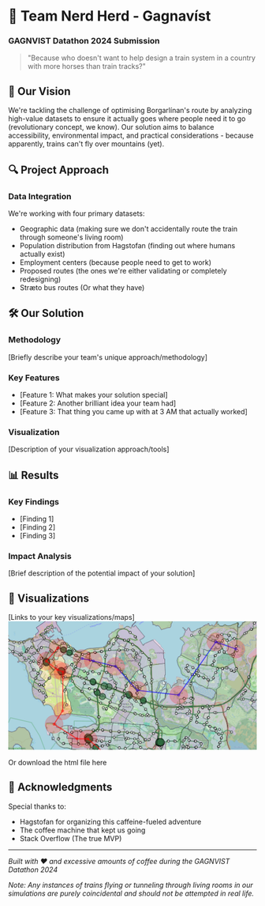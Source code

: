 # 🚂 Team Nerd Herd - Gagnavíst
### GAGNVIST Datathon 2024 Submission

> "Because who doesn't want to help design a train system in a country with more horses than train tracks?"

## 🎯 Our Vision

We're tackling the challenge of optimising Borgarlínan's route by analyzing high-value datasets to ensure it actually goes where people need it to go (revolutionary concept, we know). Our solution aims to balance accessibility, environmental impact, and practical considerations - because apparently, trains can't fly over mountains (yet).

## 🔍 Project Approach

### Data Integration
We're working with four primary datasets:
- Geographic data (making sure we don't accidentally route the train through someone's living room)
- Population distribution from Hagstofan (finding out where humans actually exist)
- Employment centers (because people need to get to work)
- Proposed routes (the ones we're either validating or completely redesigning)
- Stræto bus routes (Or what they have)

## 🛠 Our Solution

### Methodology
[Briefly describe your team's unique approach/methodology]

### Key Features
- [Feature 1: What makes your solution special]
- [Feature 2: Another brilliant idea your team had]
- [Feature 3: That thing you came up with at 3 AM that actually worked]

### Visualization
[Description of your visualization approach/tools]

## 📊 Results

### Key Findings
- [Finding 1]
- [Finding 2]
- [Finding 3]

### Impact Analysis
[Brief description of the potential impact of your solution]

## 🎨 Visualizations
[Links to your key visualizations/maps]
![img](/output/map.png)

Or download the html file here 

## 🙏 Acknowledgments

Special thanks to:
- Hagstofan for organizing this caffeine-fueled adventure
- The coffee machine that kept us going
- Stack Overflow (The true MVP)

---

*Built with ❤️ and excessive amounts of coffee during the GAGNVIST Datathon 2024*

*Note: Any instances of trains flying or tunneling through living rooms in our simulations are purely coincidental and should not be attempted in real life.*